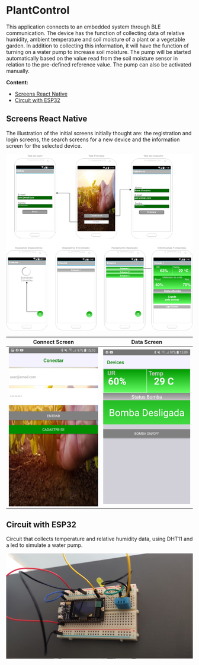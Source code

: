 # PlantControl

This application connects to an embedded system through BLE communication. The device has the function of collecting data of relative humidity,
ambient temperature and soil moisture of a plant or a vegetable garden. In addition to collecting this information, it will have the function 
of turning on a water pump to increase soil moisture.
The pump will be started automatically based on the value read from the soil moisture sensor in relation to the pre-defined reference value. 
The pump can also be activated manually.



**Content:**

- [Screens React Native](#screns-react-native)
- [Circuit with ESP32](#circuit-with-ESP32)


<!-- /TOC -->
<!-- markdownlint-restore -->
<!-- Due to a bug in Markdown TOC, the table is formatted incorrectly if tab indentation is set other than 4. Due to another bug, this comment must be *after* the TOC entry. -->


## Screens React Native

The illustration of the initial screens initially thought are: the registration and login screens, the search screens for a new device and the information screen for the selected device.

<img src = "Images/telas.png" width = "600" heigth="700"> 

Connect Screen            |  Data Screen
:-------------------------:|:-------------------------:
<img src = "Images/tela1.jpg" width = "600" heigth="700">   |  <img src = "Images/tela2.jpg" width = "600" heigth="700">

## Circuit with ESP32

Circuit that collects temperature and relative humidity data, using DHT11 and a led to simulate a water pump.

<img src = "Images/circuito.jpg" width = "600" heigth="700"> 
